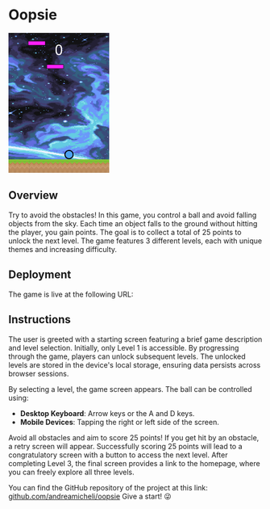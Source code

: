 # Oopsie

<img src="https://github.com/andreamicheli/oopsie/blob/792343bb6a4d1d684e49396ecc1f4ad31605f1c3/assets/images/wallpaper.png" alt="screenshot of the app" width="200"/>

## Overview

Try to avoid the obstacles! In this game, you control a ball and avoid falling objects from the sky. Each time an object falls to the ground without hitting the player, you gain points. The goal is to collect a total of 25 points to unlock the next level. The game features 3 different levels, each with unique themes and increasing difficulty.

## Deployment

The game is live at the following URL: 

## Instructions

The user is greeted with a starting screen featuring a brief game description and level selection. Initially, only Level 1 is accessible. By progressing through the game, players can unlock subsequent levels. The unlocked levels are stored in the device's local storage, ensuring data persists across browser sessions.

By selecting a level, the game screen appears. The ball can be controlled using:

- **Desktop Keyboard**: Arrow keys or the A and D keys.
- **Mobile Devices**: Tapping the right or left side of the screen.

Avoid all obstacles and aim to score 25 points! If you get hit by an obstacle, a retry screen will appear. Successfully scoring 25 points will lead to a congratulatory screen with a button to access the next level. After completing Level 3, the final screen provides a link to the homepage, where you can freely explore all three levels.

You can find the GitHub repository of the project at this link: [github.com/andreamicheli/oopsie](https://oopsie-delta.vercel.app/) Give a start! 😜
